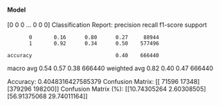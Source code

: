 #### Model
[0 0 0 ... 0 0 0]
Classification Report:
              precision    recall  f1-score   support

           0       0.16      0.80      0.27     88944
           1       0.92      0.34      0.50    577496

    accuracy                           0.40    666440
   macro avg       0.54      0.57      0.38    666440
weighted avg       0.82      0.40      0.47    666440

Accuracy: 0.4048316427585379
Confusion Matrix:
[[ 71596  17348]
 [379296 198200]]
Confusion Matrix (%):
[[10.74305264  2.60308505]
 [56.91375068 29.74011164]]
